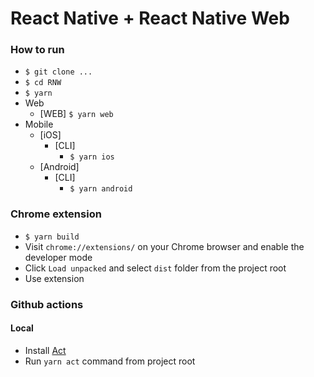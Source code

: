# React Native + React Native Web

### How to run

- `$ git clone ...`
- `$ cd RNW`
- `$ yarn`
- Web
  - [WEB] `$ yarn web`
- Mobile
  - [iOS]
    - [CLI]
      - `$ yarn ios`
  - [Android]
    - [CLI]
      - `$ yarn android`
### Chrome extension

- `$ yarn build`
- Visit `chrome://extensions/` on your Chrome browser and enable the developer mode
- Click `Load unpacked` and select `dist` folder from the project root
- Use extension


### Github actions
#### Local 

- Install [Act](https://github.com/nektos/act)
- Run `yarn act` command from project root 
